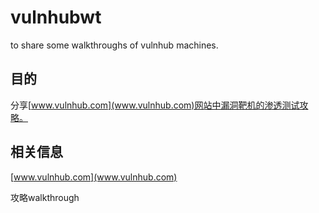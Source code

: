 # vulnhubwt
to share some walkthroughs of vulnhub machines.

## 目的

分享[www.vulnhub.com](www.vulnhub.com)网站中漏洞靶机的渗透测试攻略。

## 相关信息

[www.vulnhub.com](www.vulnhub.com)

攻略walkthrough

